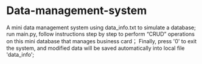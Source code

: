 # Data-management-system
A mini data management system
using data_info.txt to simulate a database;
run main.py, follow instructions step by step to perform “CRUD” operations on this mini database that manages business card；
Finally, press '0' to exit the system, and modified data will be saved automatically into local file 'data_info';
